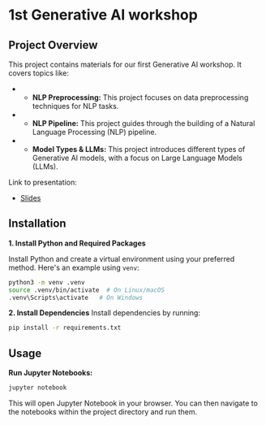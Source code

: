 # 1st Generative AI workshop

## Project Overview

This project contains materials for our first Generative AI workshop. It covers topics like:

* * **NLP Preprocessing:** This project focuses on data preprocessing techniques for NLP tasks.
* * **NLP Pipeline:** This project guides through the building of a Natural Language Processing (NLP) pipeline.
* * **Model Types & LLMs:** This project introduces different types of Generative AI models, with a focus on Large Language Models (LLMs).



Link to presentation: 
* [Slides](Intro-to-NLP-and-LLMs/from-words-to-wonders-intro-to-NLP-and-LLMs.pdf)
  

## Installation

**1. Install Python and Required Packages**

Install Python and create a virtual environment using your preferred method. Here's an example using `venv`:

```bash
python3 -m venv .venv
source .venv/bin/activate  # On Linux/macOS
.venv\Scripts\activate   # On Windows
```

**2. Install Dependencies**
Install dependencies by running:

```bash
pip install -r requirements.txt 
```

## Usage

**Run Jupyter Notebooks:**

```bash
jupyter notebook
```

This will open Jupyter Notebook in your browser. You can then navigate to the notebooks within the project directory and run them.


